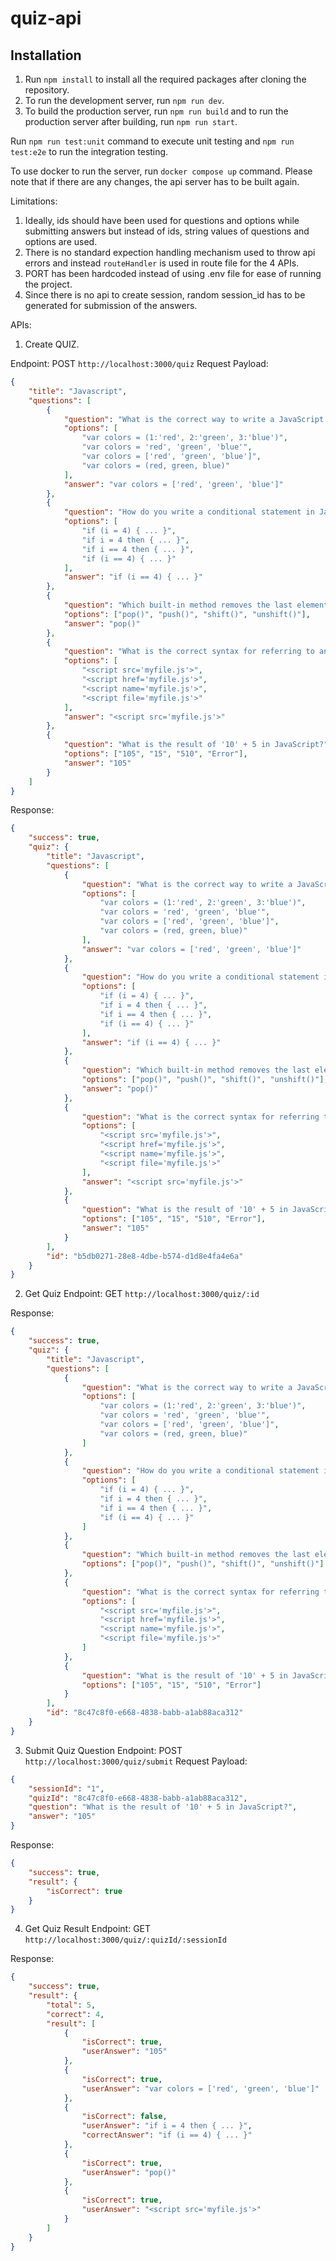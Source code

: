 # quiz-api

## Installation

1. Run `npm install` to install all the required packages after cloning the repository.
2. To run the development server, run `npm run dev`.
3. To build the production server, run `npm run build` and to run the production server after building, run `npm run start`.

Run `npm run test:unit` command to execute unit testing and `npm run test:e2e` to run the integration testing.

To use docker to run the server, run `docker compose up` command. Please note that if there are any changes, the api server has to be built again.

Limitations:

1. Ideally, ids should have been used for questions and options while submitting answers but instead of ids, string values of questions and options are used.
2. There is no standard expection handling mechanism used to throw api errors and instead `routeHandler` is used in route file for the 4 APIs.
3. PORT has been hardcoded instead of using .env file for ease of running the project.
4. Since there is no api to create session, random session_id has to be generated for submission of the answers.

APIs:

1. Create QUIZ.

Endpoint: POST `http://localhost:3000/quiz`
Request Payload:

```json
{
	"title": "Javascript",
	"questions": [
		{
			"question": "What is the correct way to write a JavaScript array?",
			"options": [
				"var colors = (1:'red', 2:'green', 3:'blue')",
				"var colors = 'red', 'green', 'blue'",
				"var colors = ['red', 'green', 'blue']",
				"var colors = (red, green, blue)"
			],
			"answer": "var colors = ['red', 'green', 'blue']"
		},
		{
			"question": "How do you write a conditional statement in JavaScript?",
			"options": [
				"if (i = 4) { ... }",
				"if i = 4 then { ... }",
				"if i == 4 then { ... }",
				"if (i == 4) { ... }"
			],
			"answer": "if (i == 4) { ... }"
		},
		{
			"question": "Which built-in method removes the last element from an array and returns that element?",
			"options": ["pop()", "push()", "shift()", "unshift()"],
			"answer": "pop()"
		},
		{
			"question": "What is the correct syntax for referring to an external script called 'myfile.js'?",
			"options": [
				"<script src='myfile.js'>",
				"<script href='myfile.js'>",
				"<script name='myfile.js'>",
				"<script file='myfile.js'>"
			],
			"answer": "<script src='myfile.js'>"
		},
		{
			"question": "What is the result of '10' + 5 in JavaScript?",
			"options": ["105", "15", "510", "Error"],
			"answer": "105"
		}
	]
}
```

Response:

```json
{
	"success": true,
	"quiz": {
		"title": "Javascript",
		"questions": [
			{
				"question": "What is the correct way to write a JavaScript array?",
				"options": [
					"var colors = (1:'red', 2:'green', 3:'blue')",
					"var colors = 'red', 'green', 'blue'",
					"var colors = ['red', 'green', 'blue']",
					"var colors = (red, green, blue)"
				],
				"answer": "var colors = ['red', 'green', 'blue']"
			},
			{
				"question": "How do you write a conditional statement in JavaScript?",
				"options": [
					"if (i = 4) { ... }",
					"if i = 4 then { ... }",
					"if i == 4 then { ... }",
					"if (i == 4) { ... }"
				],
				"answer": "if (i == 4) { ... }"
			},
			{
				"question": "Which built-in method removes the last element from an array and returns that element?",
				"options": ["pop()", "push()", "shift()", "unshift()"],
				"answer": "pop()"
			},
			{
				"question": "What is the correct syntax for referring to an external script called 'myfile.js'?",
				"options": [
					"<script src='myfile.js'>",
					"<script href='myfile.js'>",
					"<script name='myfile.js'>",
					"<script file='myfile.js'>"
				],
				"answer": "<script src='myfile.js'>"
			},
			{
				"question": "What is the result of '10' + 5 in JavaScript?",
				"options": ["105", "15", "510", "Error"],
				"answer": "105"
			}
		],
		"id": "b5db0271-28e8-4dbe-b574-d1d8e4fa4e6a"
	}
}
```

2. Get Quiz
   Endpoint: GET `http://localhost:3000/quiz/:id`

Response:

```json
{
	"success": true,
	"quiz": {
		"title": "Javascript",
		"questions": [
			{
				"question": "What is the correct way to write a JavaScript array?",
				"options": [
					"var colors = (1:'red', 2:'green', 3:'blue')",
					"var colors = 'red', 'green', 'blue'",
					"var colors = ['red', 'green', 'blue']",
					"var colors = (red, green, blue)"
				]
			},
			{
				"question": "How do you write a conditional statement in JavaScript?",
				"options": [
					"if (i = 4) { ... }",
					"if i = 4 then { ... }",
					"if i == 4 then { ... }",
					"if (i == 4) { ... }"
				]
			},
			{
				"question": "Which built-in method removes the last element from an array and returns that element?",
				"options": ["pop()", "push()", "shift()", "unshift()"]
			},
			{
				"question": "What is the correct syntax for referring to an external script called 'myfile.js'?",
				"options": [
					"<script src='myfile.js'>",
					"<script href='myfile.js'>",
					"<script name='myfile.js'>",
					"<script file='myfile.js'>"
				]
			},
			{
				"question": "What is the result of '10' + 5 in JavaScript?",
				"options": ["105", "15", "510", "Error"]
			}
		],
		"id": "8c47c8f0-e668-4838-babb-a1ab88aca312"
	}
}
```

3. Submit Quiz Question
   Endpoint: POST `http://localhost:3000/quiz/submit`
   Request Payload:

```json
{
	"sessionId": "1",
	"quizId": "8c47c8f0-e668-4838-babb-a1ab88aca312",
	"question": "What is the result of '10' + 5 in JavaScript?",
	"answer": "105"
}
```

Response:

```json
{
	"success": true,
	"result": {
		"isCorrect": true
	}
}
```

4. Get Quiz Result
   Endpoint: GET `http://localhost:3000/quiz/:quizId/:sessionId`

Response:

```json
{
	"success": true,
	"result": {
		"total": 5,
		"correct": 4,
		"result": [
			{
				"isCorrect": true,
				"userAnswer": "105"
			},
			{
				"isCorrect": true,
				"userAnswer": "var colors = ['red', 'green', 'blue']"
			},
			{
				"isCorrect": false,
				"userAnswer": "if i = 4 then { ... }",
				"correctAnswer": "if (i == 4) { ... }"
			},
			{
				"isCorrect": true,
				"userAnswer": "pop()"
			},
			{
				"isCorrect": true,
				"userAnswer": "<script src='myfile.js'>"
			}
		]
	}
}
```
